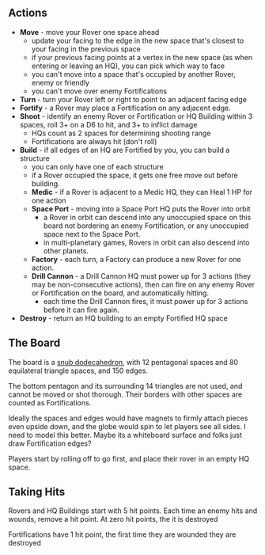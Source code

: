 ## Actions

- **Move** - move your Rover one space ahead
  - update your facing to the edge in the new space that's closest to your facing in the previous space
  - if your previous facing points at a vertex in the new space (as when entering or leaving an HQ), you can pick which way to face
  - you can't move into a space that's occupied by another Rover, enemy or friendly
  - you can't move over enemy Fortifications
- **Turn** - turn your Rover left or right to point to an adjacent facing edge
- **Fortify** - a Rover may place a Fortification on any adjacent edge.
- **Shoot** - identify an enemy Rover or Fortification or HQ Building within 3 spaces, roll 3+ on a D6 to hit, and 3+ to inflict damage
  - HQs count as 2 spaces for determining shooting range
  - Fortifications are always hit (don't roll)
- **Build** - if all edges of an HQ are Fortified by you, you can build a structure
  - you can only have one of each structure
  - if a Rover occupied the space, it gets one free move out before building.
  - **Medic** - if a Rover is adjacent to a Medic HQ, they can Heal 1 HP for one action
  - **Space Port** - moving into a Space Port HQ puts the Rover into orbit
    - a Rover in orbit can descend into any unoccupied space on this board not bordering an enemy Fortification, or any unoccupied space next to the Space Port.
    - in multi-planetary games, Rovers in orbit can also descend into other planets.
  - **Factory** - each turn, a Factory can produce a new Rover for one action.
  - **Drill Cannon** - a Drill Cannon HQ must power up for 3 actions (they may be non-consecutive actions), then can fire on any enemy Rover or Fortification on the board, and automatically hitting.
    - each time the Drill Cannon fires, it must power up for 3 actions before it can fire again.
- **Destroy** - return an HQ building to an empty Fortified HQ space

## The Board

The board is a [snub dodecahedron](https://en.wikipedia.org/wiki/Snub_dodecahedron), with 12 pentagonal spaces and 80 equilateral triangle spaces, and 150 edges.

The bottom pentagon and its surrounding 14 triangles are not used, and cannot be moved or shot thorough. Their borders with other spaces are counted as Fortifications.

Ideally the spaces and edges would have magnets to firmly attach pieces even upside down, and the globe would spin to let players see all sides. I need to model this better. Maybe its a whiteboard surface and folks just draw Fortification edges?

Players start by rolling off to go first, and place their rover in an empty HQ space.

## Taking Hits

Rovers and HQ Buildings start with 5 hit points. Each time an enemy hits and wounds, remove a hit point. At zero hit points, the it is destroyed

Fortifications have 1 hit point, the first time they are wounded they are destroyed
